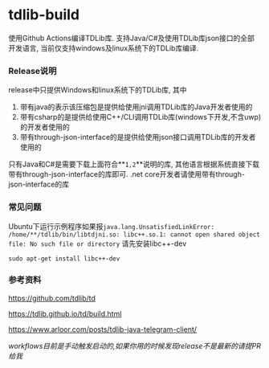 # tdlib-build
使用Github Actions编译TDLib库. 支持Java/C#及使用TDLib库json接口的全部开发语言, 当前仅支持windows及linux系统下的TDLib库编译.

### Release说明

release中只提供Windows和linux系统下的TDLib库, 其中

1. 带有java的表示该压缩包是提供给使用jni调用TDLib库的Java开发者使用的
2. 带有csharp的是提供给使用C++/CLI调用TDLib库(windows下开发,不含uwp)的开发者使用的
3. 带有through-json-interface的是提供给使用json接口调用TDLib库的开发者使用的

只有Java和C#是需要下载上面符合**`1,2`**说明的库, 其他语言根据系统直接下载带有through-json-interface的库即可.  .net core开发者请使用带有through-json-interface的库



### 常见问题

Ubuntu下运行示例程序如果报`java.lang.UnsatisfiedLinkError: /home/**/tdlib/bin/libtdjni.so: libc++.so.1: cannot open shared object file: No such file or directory` 请先安装libc++-dev

`sudo apt-get install libc++-dev`



### 参考资料

https://github.com/tdlib/td

https://tdlib.github.io/td/build.html

https://www.arloor.com/posts/tdlib-java-telegram-client/



*workflows目前是手动触发启动的,如果你用的时候发现release不是最新的请提PR给我*



